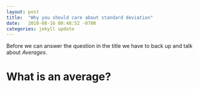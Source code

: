 ```yaml
---
layout: post
title:  "Why you should care about standard deviation"
date:   2018-08-16 00:48:52 -0700
categories: jekyll update
---
```


Before we can answer the question in the title we have to back up and talk about *Averages*.

# What is an average?
